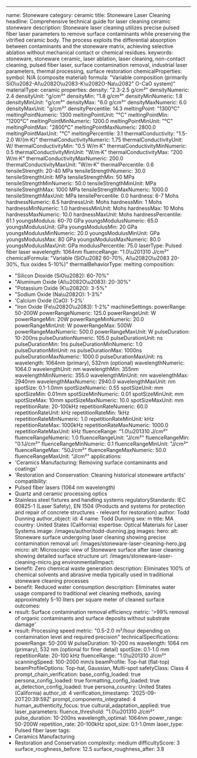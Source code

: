 ---
name: Stoneware
category: ceramic
title: Stoneware Laser Cleaning
headline: Comprehensive technical guide for laser cleaning ceramic stoneware
description: Stoneware laser cleaning utilizes precise pulsed fiber laser parameters
  to remove surface contaminants while preserving the vitrified ceramic body. The
  process exploits the differential absorption between contaminants and the stoneware
  matrix, achieving selective ablation without mechanical contact or chemical residues.
keywords: stoneware, stoneware ceramic, laser ablation, laser cleaning, non-contact
  cleaning, pulsed fiber laser, surface contamination removal, industrial laser parameters,
  thermal processing, surface restoration
chemicalProperties:
  symbol: N/A (composite material)
  formula: "Variable composition (primarily SiO\u2082-Al\u2082O\u2083-K\u2082O-Na\u2082"
    O-CaO system)"
  materialType: ceramic
properties:
  density: "2.3-2.5 g/cm³"
  densityNumeric: 2.4
  densityUnit: "g/cm³"
  densityMin: "1.8 g/cm³"
  densityMinNumeric: 1.8
  densityMinUnit: "g/cm³"
  densityMax: "6.0 g/cm³"
  densityMaxNumeric: 6.0
  densityMaxUnit: "g/cm³"
  densityPercentile: 14.3
  meltingPoint: "1300°C"
  meltingPointNumeric: 1300
  meltingPointUnit: "°C"
  meltingPointMin: "1200°C"
  meltingPointMinNumeric: 1200.0
  meltingPointMinUnit: "°C"
  meltingPointMax: "2800°C"
  meltingPointMaxNumeric: 2800.0
  meltingPointMaxUnit: "°C"
  meltingPercentile: 3.1
  thermalConductivity: "1.5-2.0 W/(m·K)"
  thermalConductivityNumeric: 1.75
  thermalConductivityUnit: W/
  thermalConductivityMin: "0.5 W/m·K"
  thermalConductivityMinNumeric: 0.5
  thermalConductivityMinUnit: "W/m·K"
  thermalConductivityMax: "200 W/m·K"
  thermalConductivityMaxNumeric: 200.0
  thermalConductivityMaxUnit: "W/m·K"
  thermalPercentile: 0.6
  tensileStrength: 20-40 MPa
  tensileStrengthNumeric: 30.0
  tensileStrengthUnit: MPa
  tensileStrengthMin: 50 MPa
  tensileStrengthMinNumeric: 50.0
  tensileStrengthMinUnit: MPa
  tensileStrengthMax: 1000 MPa
  tensileStrengthMaxNumeric: 1000.0
  tensileStrengthMaxUnit: MPa
  tensilePercentile: 0.0
  hardness: 6-7 Mohs
  hardnessNumeric: 6.5
  hardnessUnit: Mohs
  hardnessMin: 1 Mohs
  hardnessMinNumeric: 1.0
  hardnessMinUnit: Mohs
  hardnessMax: 10 Mohs
  hardnessMaxNumeric: 10.0
  hardnessMaxUnit: Mohs
  hardnessPercentile: 61.1
  youngsModulus: 60-70 GPa
  youngsModulusNumeric: 65.0
  youngsModulusUnit: GPa
  youngsModulusMin: 20 GPa
  youngsModulusMinNumeric: 20.0
  youngsModulusMinUnit: GPa
  youngsModulusMax: 80 GPa
  youngsModulusMaxNumeric: 80.0
  youngsModulusMaxUnit: GPa
  modulusPercentile: 75.0
  laserType: Pulsed fiber laser
  wavelength: 1064nm
  fluenceRange: "1.0\u201310 J/cm²"
  chemicalFormula: "Variable (SiO\u2082 60-70%, Al\u2082O\u2083 20-30%, flux oxides 5-10%)"
  thermalBehaviorType: melting
composition:
- "Silicon Dioxide (SiO\u2082): 60-70%"
- "Aluminum Oxide (Al\u2082O\u2083): 20-30%"
- "Potassium Oxide (K\u2082O): 3-5%"
- "Sodium Oxide (Na\u2082O): 1-3%"
- 'Calcium Oxide (CaO): 1-2%'
- "Iron Oxide (Fe\u2082O\u2083): 1-2%"
machineSettings:
  powerRange: 50-200W
  powerRangeNumeric: 125.0
  powerRangeUnit: W
  powerRangeMin: 20W
  powerRangeMinNumeric: 20.0
  powerRangeMinUnit: W
  powerRangeMax: 500W
  powerRangeMaxNumeric: 500.0
  powerRangeMaxUnit: W
  pulseDuration: 10-200ns
  pulseDurationNumeric: 105.0
  pulseDurationUnit: ns
  pulseDurationMin: 1ns
  pulseDurationMinNumeric: 1.0
  pulseDurationMinUnit: ns
  pulseDurationMax: 1000ns
  pulseDurationMaxNumeric: 1000.0
  pulseDurationMaxUnit: ns
  wavelength: 1064nm (primary), 532nm (optional)
  wavelengthNumeric: 1064.0
  wavelengthUnit: nm
  wavelengthMin: 355nm
  wavelengthMinNumeric: 355.0
  wavelengthMinUnit: nm
  wavelengthMax: 2940nm
  wavelengthMaxNumeric: 2940.0
  wavelengthMaxUnit: nm
  spotSize: 0.1-1.0mm
  spotSizeNumeric: 0.55
  spotSizeUnit: mm
  spotSizeMin: 0.01mm
  spotSizeMinNumeric: 0.01
  spotSizeMinUnit: mm
  spotSizeMax: 10mm
  spotSizeMaxNumeric: 10.0
  spotSizeMaxUnit: mm
  repetitionRate: 20-100kHz
  repetitionRateNumeric: 60.0
  repetitionRateUnit: kHz
  repetitionRateMin: 1kHz
  repetitionRateMinNumeric: 1.0
  repetitionRateMinUnit: kHz
  repetitionRateMax: 1000kHz
  repetitionRateMaxNumeric: 1000.0
  repetitionRateMaxUnit: kHz
  fluenceRange: "1.0\u201310 J/cm²"
  fluenceRangeNumeric: 1.0
  fluenceRangeUnit: "J/cm²"
  fluenceRangeMin: "0.1J/cm²"
  fluenceRangeMinNumeric: 0.1
  fluenceRangeMinUnit: "J/cm²"
  fluenceRangeMax: "50J/cm²"
  fluenceRangeMaxNumeric: 50.0
  fluenceRangeMaxUnit: "J/cm²"
applications:
- 'Ceramics Manufacturing: Removing surface contaminants and coatings'
- 'Restoration and Conservation: Cleaning historical stoneware artifacts'
compatibility:
- Pulsed fiber lasers (1064 nm wavelength)
- Quartz and ceramic processing optics
- Stainless steel fixtures and handling systems
regulatoryStandards: IEC 60825-1 (Laser Safety), EN 1504 (Products and systems for
  protection and repair of concrete structures - relevant for restoration)
author: Todd Dunning
author_object:
  id: 4
  name: Todd Dunning
  sex: m
  title: MA
  country: United States (California)
  expertise: Optical Materials for Laser Systems
  image: /images/author/todd-dunning.jpg
images:
  hero:
    alt: Stoneware surface undergoing laser cleaning showing precise contamination
      removal
    url: /images/stoneware-laser-cleaning-hero.jpg
  micro:
    alt: Microscopic view of Stoneware surface after laser cleaning showing detailed
      surface structure
    url: /images/stoneware-laser-cleaning-micro.jpg
environmentalImpact:
- benefit: Zero chemical waste generation
  description: Eliminates 100% of chemical solvents and abrasive media typically used
    in traditional stoneware cleaning processes
- benefit: Reduced water consumption
  description: Eliminates water usage compared to traditional wet cleaning methods,
    saving approximately 5-10 liters per square meter of cleaned surface
outcomes:
- result: Surface contamination removal efficiency
  metric: '>99% removal of organic contaminants and surface deposits without substrate
    damage'
- result: Processing speed
  metric: "0.5-2.0 m²/hour depending on contamination level and required precision"
technicalSpecifications:
  powerRange: 50-200 W
  pulseDuration: 10-200 ns
  wavelength: 1064 nm (primary), 532 nm (optional for finer detail)
  spotSize: 0.1-1.0 mm
  repetitionRate: 20-100 kHz
  fluenceRange: "1.0\u201310 J/cm²"
  scanningSpeed: 100-2000 mm/s
  beamProfile: Top-hat (flat-top)
  beamProfileOptions: Top-hat, Gaussian, Multi-spot
  safetyClass: Class 4
prompt_chain_verification:
  base_config_loaded: true
  persona_config_loaded: true
  formatting_config_loaded: true
  ai_detection_config_loaded: true
  persona_country: United States (California)
  author_id: 4
  verification_timestamp: '2025-09-20T20:39:59Z'
  prompt_components_integrated: 4
  human_authenticity_focus: true
  cultural_adaptation_applied: true
laser_parameters:
  fluence_threshold: "1.0\u201310 J/cm²"
  pulse_duration: 10-200ns
  wavelength_optimal: 1064nm
  power_range: 50-200W
  repetition_rate: 20-100kHz
  spot_size: 0.1-1.0mm
  laser_type: Pulsed fiber laser
tags:
- Ceramics Manufacturing
- Restoration and Conservation
complexity: medium
difficultyScore: 3
surface_roughness_before: 12.5
surface_roughness_after: 3.8
